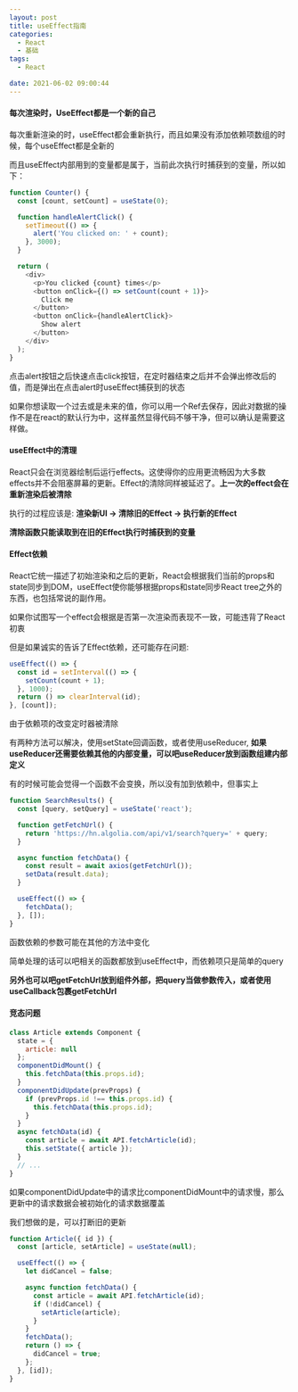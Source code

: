 ```yaml
---
layout: post
title: useEffect指南
categories:
  - React
  - 基础
tags:
  - React

date: 2021-06-02 09:00:44
---
```


#### 每次渲染时，UseEffect都是一个新的自己

每次重新渲染的时，useEffect都会重新执行，而且如果没有添加依赖项数组的时候，每个useEffect都是全新的

而且useEffect内部用到的变量都是属于，当前此次执行时捕获到的变量，所以如下：

```javascript
function Counter() {
  const [count, setCount] = useState(0);

  function handleAlertClick() {
    setTimeout(() => {
      alert('You clicked on: ' + count);
    }, 3000);
  }

  return (
    <div>
      <p>You clicked {count} times</p>
      <button onClick={() => setCount(count + 1)}>
        Click me
      </button>
      <button onClick={handleAlertClick}>
        Show alert
      </button>
    </div>
  );
} 
```

点击alert按钮之后快速点击click按钮，在定时器结束之后并不会弹出修改后的值，而是弹出在点击alert时useEffect捕获到的状态

如果你想读取一个过去或是未来的值，你可以用一个Ref去保存，因此对数据的操作不是在react的默认行为中，这样虽然显得代码不够干净，但可以确认是需要这样做。

#### useEffect中的清理

React只会在浏览器绘制后运行effects。这使得你的应用更流畅因为大多数effects并不会阻塞屏幕的更新。Effect的清除同样被延迟了。**上一次的effect会在重新渲染后被清除**

执行的过程应该是: **渲染新UI -> 清除旧的Effect -> 执行新的Effect**

**清除函数只能读取到在旧的Effect执行时捕获到的变量**

#### Effect依赖

React它统一描述了初始渲染和之后的更新，React会根据我们当前的props和state同步到DOM，useEffect使你能够根据props和state同步React tree之外的东西，也包括常说的副作用。

如果你试图写一个effect会根据是否第一次渲染而表现不一致，可能违背了React初衷

但是如果诚实的告诉了Effect依赖，还可能存在问题:

```javascript
useEffect(() => {
  const id = setInterval(() => {
    setCount(count + 1);
  }, 1000);
  return () => clearInterval(id);
}, [count]);
```

由于依赖项的改变定时器被清除

有两种方法可以解决，使用setState回调函数，或者使用useReducer, **如果useReducer还需要依赖其他的内部变量，可以吧useReducer放到函数组建内部定义**

有的时候可能会觉得一个函数不会变换，所以没有加到依赖中，但事实上

```javascript
function SearchResults() {
  const [query, setQuery] = useState('react');

  function getFetchUrl() {
    return 'https://hn.algolia.com/api/v1/search?query=' + query;
  }

  async function fetchData() {
    const result = await axios(getFetchUrl());
    setData(result.data);
  }

  useEffect(() => {
    fetchData();
  }, []);
}
```

函数依赖的参数可能在其他的方法中变化

简单处理的话可以吧相关的函数都放到useEffect中，而依赖项只是简单的query

**另外也可以吧getFetchUrl放到组件外部，把query当做参数传入，或者使用useCallback包裹getFetchUrl**

#### 竞态问题

```javascript
class Article extends Component {
  state = {
    article: null
  };
  componentDidMount() {
    this.fetchData(this.props.id);
  }
  componentDidUpdate(prevProps) {
    if (prevProps.id !== this.props.id) {
      this.fetchData(this.props.id);
    }
  }
  async fetchData(id) {
    const article = await API.fetchArticle(id);
    this.setState({ article });
  }
  // ...
}
```

如果componentDidUpdate中的请求比componentDidMount中的请求慢，那么更新中的请求数据会被初始化的请求数据覆盖

我们想做的是，可以打断旧的更新

```javascript
function Article({ id }) {
  const [article, setArticle] = useState(null);

  useEffect(() => {
    let didCancel = false;

    async function fetchData() {
      const article = await API.fetchArticle(id);
      if (!didCancel) {
        setArticle(article);
      }
    }
    fetchData();
    return () => {
      didCancel = true;
    };
  }, [id]);
}

```